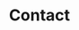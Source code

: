 ---
title: "Contact"
description : "Please follow us on the platforms."

office:
  title: "联系我们！"
  mobile: "(425)679-9081"
  email: "idyllicragdoll@gmail.com"
  instagram: "Instagram: idyllic_ragdoll"
  xiaohongshu: "小红书: Idyllic北美布偶猫舍"
  wechat: "微信号: idyllic_ragdoll"
  location : "Bay Area, CA"
  content : "西雅图、洛杉矶、波特兰、波士顿、纽约免费送猫到家。其他地区可以付费运输。全美、全球可飞。"

# opennig hour
# opennig_hour:
#   title : "Opening Hours"
#   day_time:
#     - "Monday: 9:00 – 19:00"
#     - "Tuesday: 9:00 – 19:00"
#     - "Wednesday: 9:00 – 19:00"
#     - "Thursday: 9:00 – 19:00"
#     - "Friday: 9:00 – 19:00"
#     - "Saturday: 9:00 – 19:00"
#     - "sunday: 9:00 – 19:00"
    
draft: false
---